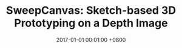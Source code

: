 ---
title:          "SweepCanvas: Sketch-based 3D Prototyping on a Depth Image"
date:           2017-01-01 00:01:00 +0800
selected:       true
pub:            "ACM User Interface Software and Technology Symposium"
pub_date:       "2017"
# abstract: >-
cover:          /assets/images/covers/sweepCanvas.jpg
authors:
- Yuwei Li
- Xi Luo
- Youyi Zheng
- Pengfei Xu
- Hongbo Fu
links:
  # Paper: 
  Project: http://vcc.szu.edu.cn/research/2017/SweepCanvas
---
